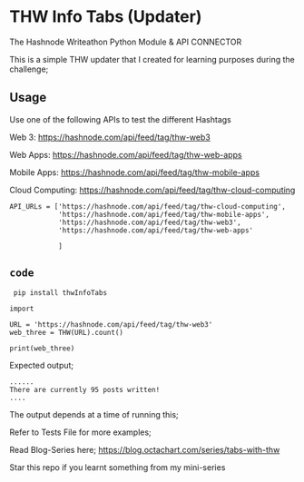 # THW Info Tabs (Updater)
The Hashnode Writeathon Python Module &amp; API CONNECTOR

This is a simple THW updater that I created for learning purposes during the challenge;

## Usage

Use one of the following APIs to test the different Hashtags

Web 3: https://hashnode.com/api/feed/tag/thw-web3

Web Apps: https://hashnode.com/api/feed/tag/thw-web-apps

Mobile Apps: https://hashnode.com/api/feed/tag/thw-mobile-apps 

Cloud Computing: https://hashnode.com/api/feed/tag/thw-cloud-computing

```
API_URLs = ['https://hashnode.com/api/feed/tag/thw-cloud-computing',
            'https://hashnode.com/api/feed/tag/thw-mobile-apps',
            'https://hashnode.com/api/feed/tag/thw-web3',
            'https://hashnode.com/api/feed/tag/thw-web-apps'
            
            ]
```

## ```code```

``` pip install thwInfoTabs```

```
import 

URL = 'https://hashnode.com/api/feed/tag/thw-web3'
web_three = THW(URL).count()

print(web_three)
```

Expected output;

```
......
There are currently 95 posts written!
....

```

The output depends at a time of running this;

Refer to Tests File for more examples;

Read Blog-Series here; https://blog.octachart.com/series/tabs-with-thw

Star this repo if you learnt something from my mini-series
